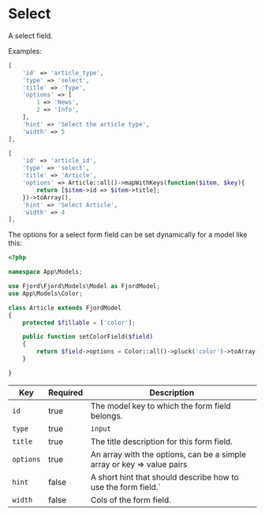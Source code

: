 # Select

A select field.

Examples:

```php
[
    'id' => 'article_type',
    'type' => 'select',
    'title' => 'Type',
    'options' => [
        1 => 'News',
        2 => 'Info',
    ],
    'hint' => 'Select the article type',
    'width' => 5
],
```

```php
[
    'id' => 'article_id',
    'type' => 'select',
    'title' => 'Article',
    'options' => Article::all()->mapWithKeys(function($item, $key){
        return [$item->id => $item->title];
    })->toArray(),
    'hint' => 'Select Article',
    'width' => 4
],
```

The options for a select form field can be set dynamically for a model like this:

```php
<?php

namespace App\Models;

use Fjord\Fjord\Models\Model as FjordModel;
use App\Models\Color;

class Article extends FjordModel
{
    protected $fillable = ['color'];

    public function setColorField($field)
    {
        return $field->options = Color::all()->pluck('color')->toArray();
    }

}
```

| Key       | Required | Description                                                            |
| --------- | -------- | ---------------------------------------------------------------------- |
| `id`      | true     | The model key to which the form field belongs.                         |
| `type`    | true     | `input`                                                                |
| `title`   | true     | The title description for this form field.                             |
| `options` | true     | An array with the options, can be a simple array or key => value pairs |
| `hint`    | false    | A short hint that should describe how to use the form field.`          |
| `width`   | false    | Cols of the form field.                                                |
